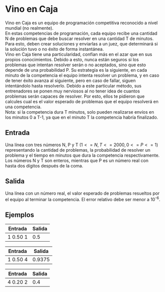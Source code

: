 # Vino en Caja
Vino en Caja es un equipo de programación competitiva reconocido a nivel mundial (no realmente).  
En estas competencias de programación, cada equipo recibe una cantidad N de problemas que debe buscar resolver en una cantidad T de minutos. Para esto, deben crear soluciones y enviarlas a un juez, que determinará si la solución tuvo o no éxito de forma instantánea.  
Vino en Caja tiene una particularidad, confían más en el azar que en sus propios conocimientos. Debido a esto, nunca están seguros si los problemas que intentan resolver serán o no aceptados, sino que esto depende de una probabilidad P. Su estrategia es la siguiente, en cada minuto de la competencia el equipo intenta resolver un problema, y en caso de tener éxito avanza al siguiente, pero en caso de fallar, siguen intentándolo hasta resolverlo.
Debido a este particular método, sus entrenadores se ponen muy nerviosos al no tener idea de cuantos problemas serán capaces de resolver. Por esto, ellos te pidieron que calcules cual es el valor esperado de problemas que el equipo resolverá en una competencia.  
Nota: si la competencia dura T minutos, solo pueden realizarse envíos en los minutos 0 a T-1, ya que en el minuto T la competencia habría finalizado.

## Entrada
Una línea con tres números N, P y T $(1<=N,T<=2000, 0<=P<=1)$ representando la cantidad de problemas, la probabilidad de resolver un problema y el tiempo en minutos que dura la competencia respectivamente. Los números N y T son enteros, mientras que P es un número real con hasta dos dígitos después de la coma.

## Salida
Una línea con un número real, el valor esperado de problemas resueltos por el equipo al terminar la competencia. El error relativo debe ser menor a 10<sup>-6</sup>.

## Ejemplos

| Entrada | Salida |
|--------------|--------------|
| 1  0.50  1 | 0.5      |

| Entrada | Salida |
|--------------|--------------|
| 1  0.50  4 | 0.9375       |

| Entrada | Salida |
|--------------|--------------|
| 4  0.20 2 | 0.4      |
